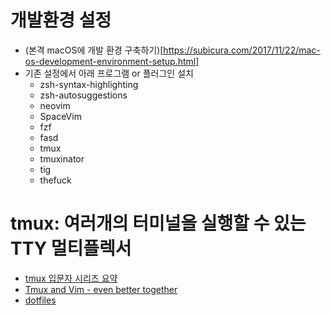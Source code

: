 # 개발환경 설정
- (본격 macOS에 개발 환경 구축하기)[https://subicura.com/2017/11/22/mac-os-development-environment-setup.html]
- 기존 설정에서 아래 프로그램 or 플러그인 설치
  - zsh-syntax-highlighting
  - zsh-autosuggestions
  - neovim
  - SpaceVim 
  - fzf
  - fasd
  - tmux
  - tmuxinator
  - tig
  - thefuck


# tmux: 여러개의 터미널을 실행할 수 있는 TTY 멀티플렉서 
- [tmux 입문자 시리즈 요약](http://www.haruair.com/blog/2124)
- [Tmux and Vim - even better together](https://blog.bugsnag.com/tmux-and-vim/?utm_source=hackernewsletter&utm_medium=email&utm_term=fav)
- [dotfiles](https://github.com/keeganlow/dotfiles)
